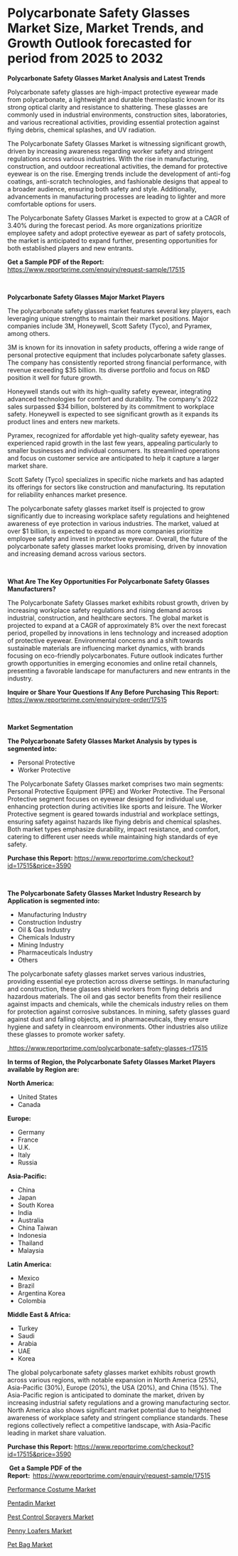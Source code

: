 <p><h1>Polycarbonate Safety Glasses Market Size, Market Trends, and Growth Outlook forecasted for period from 2025 to 2032</h1></p><p><strong>Polycarbonate Safety Glasses Market Analysis and Latest Trends</strong></p>
<p><p>Polycarbonate safety glasses are high-impact protective eyewear made from polycarbonate, a lightweight and durable thermoplastic known for its strong optical clarity and resistance to shattering. These glasses are commonly used in industrial environments, construction sites, laboratories, and various recreational activities, providing essential protection against flying debris, chemical splashes, and UV radiation.</p><p>The Polycarbonate Safety Glasses Market is witnessing significant growth, driven by increasing awareness regarding worker safety and stringent regulations across various industries. With the rise in manufacturing, construction, and outdoor recreational activities, the demand for protective eyewear is on the rise. Emerging trends include the development of anti-fog coatings, anti-scratch technologies, and fashionable designs that appeal to a broader audience, ensuring both safety and style. Additionally, advancements in manufacturing processes are leading to lighter and more comfortable options for users.</p><p>The Polycarbonate Safety Glasses Market is expected to grow at a CAGR of 3.40% during the forecast period. As more organizations prioritize employee safety and adopt protective eyewear as part of safety protocols, the market is anticipated to expand further, presenting opportunities for both established players and new entrants.</p></p>
<p><strong>Get a Sample PDF of the Report:&nbsp;</strong> <a href="https://www.reportprime.com/enquiry/request-sample/17515?utm_campaign=1087&utm_medium=2&utm_source=Github&utm_content=ia&utm_term=18032025&utm_id=polycarbonate-safety-glasses">https://www.reportprime.com/enquiry/request-sample/17515</a></p>
<p>&nbsp;</p>
<p><strong>Polycarbonate Safety Glasses Major Market Players</strong></p>
<p><p>The polycarbonate safety glasses market features several key players, each leveraging unique strengths to maintain their market positions. Major companies include 3M, Honeywell, Scott Safety (Tyco), and Pyramex, among others. </p><p>3M is known for its innovation in safety products, offering a wide range of personal protective equipment that includes polycarbonate safety glasses. The company has consistently reported strong financial performance, with revenue exceeding $35 billion. Its diverse portfolio and focus on R&D position it well for future growth.</p><p>Honeywell stands out with its high-quality safety eyewear, integrating advanced technologies for comfort and durability. The company's 2022 sales surpassed $34 billion, bolstered by its commitment to workplace safety. Honeywell is expected to see significant growth as it expands its product lines and enters new markets.</p><p>Pyramex, recognized for affordable yet high-quality safety eyewear, has experienced rapid growth in the last few years, appealing particularly to smaller businesses and individual consumers. Its streamlined operations and focus on customer service are anticipated to help it capture a larger market share.</p><p>Scott Safety (Tyco) specializes in specific niche markets and has adapted its offerings for sectors like construction and manufacturing. Its reputation for reliability enhances market presence.</p><p>The polycarbonate safety glasses market itself is projected to grow significantly due to increasing workplace safety regulations and heightened awareness of eye protection in various industries. The market, valued at over $1 billion, is expected to expand as more companies prioritize employee safety and invest in protective eyewear. Overall, the future of the polycarbonate safety glasses market looks promising, driven by innovation and increasing demand across various sectors.</p></p>
<p>&nbsp;</p>
<p><strong>What Are The Key Opportunities For Polycarbonate Safety Glasses Manufacturers?</strong></p>
<p><p>The Polycarbonate Safety Glasses market exhibits robust growth, driven by increasing workplace safety regulations and rising demand across industrial, construction, and healthcare sectors. The global market is projected to expand at a CAGR of approximately 8% over the next forecast period, propelled by innovations in lens technology and increased adoption of protective eyewear. Environmental concerns and a shift towards sustainable materials are influencing market dynamics, with brands focusing on eco-friendly polycarbonates. Future outlook indicates further growth opportunities in emerging economies and online retail channels, presenting a favorable landscape for manufacturers and new entrants in the industry.</p></p>
<p><strong>Inquire or Share Your Questions If Any Before Purchasing This Report:</strong> <a href="https://www.reportprime.com/enquiry/pre-order/17515?utm_campaign=1087&utm_medium=2&utm_source=Github&utm_content=ia&utm_term=18032025&utm_id=polycarbonate-safety-glasses">https://www.reportprime.com/enquiry/pre-order/17515</a></p>
<p>&nbsp;</p>
<p><strong>Market Segmentation</strong></p>
<p><strong>The Polycarbonate Safety Glasses Market Analysis by types is segmented into:</strong></p>
<p><ul><li>Personal Protective</li><li>Worker Protective</li></ul></p>
<p><p>The Polycarbonate Safety Glasses market comprises two main segments: Personal Protective Equipment (PPE) and Worker Protective. The Personal Protective segment focuses on eyewear designed for individual use, enhancing protection during activities like sports and leisure. The Worker Protective segment is geared towards industrial and workplace settings, ensuring safety against hazards like flying debris and chemical splashes. Both market types emphasize durability, impact resistance, and comfort, catering to different user needs while maintaining high standards of eye safety.</p></p>
<p><strong>Purchase this Report:&nbsp;</strong><a href="https://www.reportprime.com/checkout?id=17515&price=3590&utm_campaign=1087&utm_medium=2&utm_source=Github&utm_content=ia&utm_term=18032025&utm_id=polycarbonate-safety-glasses">https://www.reportprime.com/checkout?id=17515&price=3590</a></p>
<p>&nbsp;</p>
<p><strong>The Polycarbonate Safety Glasses Market Industry Research by Application is segmented into:</strong></p>
<p><ul><li>Manufacturing Industry</li><li>Construction Industry</li><li>Oil & Gas Industry</li><li>Chemicals Industry</li><li>Mining Industry</li><li>Pharmaceuticals Industry</li><li>Others</li></ul></p>
<p><p>The polycarbonate safety glasses market serves various industries, providing essential eye protection across diverse settings. In manufacturing and construction, these glasses shield workers from flying debris and hazardous materials. The oil and gas sector benefits from their resilience against impacts and chemicals, while the chemicals industry relies on them for protection against corrosive substances. In mining, safety glasses guard against dust and falling objects, and in pharmaceuticals, they ensure hygiene and safety in cleanroom environments. Other industries also utilize these glasses to promote worker safety.</p></p>
<p><a href="https://www.reportprime.com/polycarbonate-safety-glasses-r17515?utm_campaign=1087&utm_medium=2&utm_source=Github&utm_content=ia&utm_term=18032025&utm_id=polycarbonate-safety-glasses">&nbsp;https://www.reportprime.com/polycarbonate-safety-glasses-r17515</a></p>
<p><strong>In terms of Region, the Polycarbonate Safety Glasses Market Players available by Region are:</strong></p>
<p>
    <p> <strong> North America: </strong>
        <ul>
            <li>United States</li>
            <li>Canada</li>
        </ul>
        </p> 
    <p> <strong> Europe: </strong>
        <ul>
            <li>Germany</li>
            <li>France</li>
            <li>U.K.</li>
            <li>Italy</li>
            <li>Russia</li>
        </ul>
        </p> 
    <p> <strong> Asia-Pacific: </strong>
        <ul>
            <li>China</li>
            <li>Japan</li>
            <li>South Korea</li>
            <li>India</li>
            <li>Australia</li>
            <li>China Taiwan</li>
            <li>Indonesia</li>
            <li>Thailand</li>
            <li>Malaysia</li>
        </ul>
        </p> 
    <p> <strong> Latin America: </strong>
        <ul>
            <li>Mexico</li>
            <li>Brazil</li>
            <li>Argentina Korea</li>
            <li>Colombia</li>
        </ul>
        </p> 
    <p> <strong> Middle East & Africa: </strong>
        <ul>
            <li>Turkey</li>
            <li>Saudi</li>
            <li>Arabia</li>
            <li>UAE</li>
            <li>Korea</li>
        </ul>
    </p>
    </p>
<p><p>The global polycarbonate safety glasses market exhibits robust growth across various regions, with notable expansion in North America (25%), Asia-Pacific (30%), Europe (20%), the USA (20%), and China (15%). The Asia-Pacific region is anticipated to dominate the market, driven by increasing industrial safety regulations and a growing manufacturing sector. North America also shows significant market potential due to heightened awareness of workplace safety and stringent compliance standards. These regions collectively reflect a competitive landscape, with Asia-Pacific leading in market share valuation.</p></p>
<p><strong>Purchase this Report: </strong><a href="https://www.reportprime.com/checkout?id=17515&price=3590&utm_campaign=1087&utm_medium=2&utm_source=Github&utm_content=ia&utm_term=18032025&utm_id=polycarbonate-safety-glasses">https://www.reportprime.com/checkout?id=17515&price=3590</a></p>
<p>&nbsp;<strong>Get a Sample PDF of the Report:&nbsp;&nbsp;</strong><a href="https://www.reportprime.com/enquiry/request-sample/17515?utm_campaign=1087&utm_medium=2&utm_source=Github&utm_content=ia&utm_term=18032025&utm_id=polycarbonate-safety-glasses">https://www.reportprime.com/enquiry/request-sample/17515</a></p>
<p><strong></strong></p>
<p><p><a href="https://github.com/marteyfito9/Market-Research-Report-List-1/blob/main/performance-costume-market.md?utm_campaign=1087&utm_medium=2&utm_source=Github&utm_content=ia&utm_term=18032025&utm_id=polycarbonate-safety-glasses">Performance Costume Market</a></p><p><a href="https://github.com/fungkychiman/Market-Research-Report-List-1/blob/main/pentadin-market.md?utm_campaign=1087&utm_medium=2&utm_source=Github&utm_content=ia&utm_term=18032025&utm_id=polycarbonate-safety-glasses">Pentadin Market</a></p><p><a href="https://github.com/yuukoleuda/Market-Research-Report-List-1/blob/main/pest-control-sprayers-market.md?utm_campaign=1087&utm_medium=2&utm_source=Github&utm_content=ia&utm_term=18032025&utm_id=polycarbonate-safety-glasses">Pest Control Sprayers Market</a></p><p><a href="https://github.com/kitsossadien/Market-Research-Report-List-1/blob/main/penny-loafers-market.md?utm_campaign=1087&utm_medium=2&utm_source=Github&utm_content=ia&utm_term=18032025&utm_id=polycarbonate-safety-glasses">Penny Loafers Market</a></p><p><a href="https://github.com/saguegrody74/Market-Research-Report-List-1/blob/main/pet-bag-market.md?utm_campaign=1087&utm_medium=2&utm_source=Github&utm_content=ia&utm_term=18032025&utm_id=polycarbonate-safety-glasses">Pet Bag Market</a></p></p>